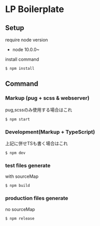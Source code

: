 # LP Boilerplate


## Setup
require node version
*  node 10.0.0~

install command
```
$ npm install
```

## Command
### Markup (pug + scss & webserver)
pug,scssのみ使用する場合はこれ
```
$ npm start
```

### Development(Markup + TypeScript)
上記に併せTSも書く場合はこれ
```
$ npm dev
```

### test files generate
with sourceMap
```
$ npm build
```

### production files generate
no sourceMap
```
$ npm release
```


